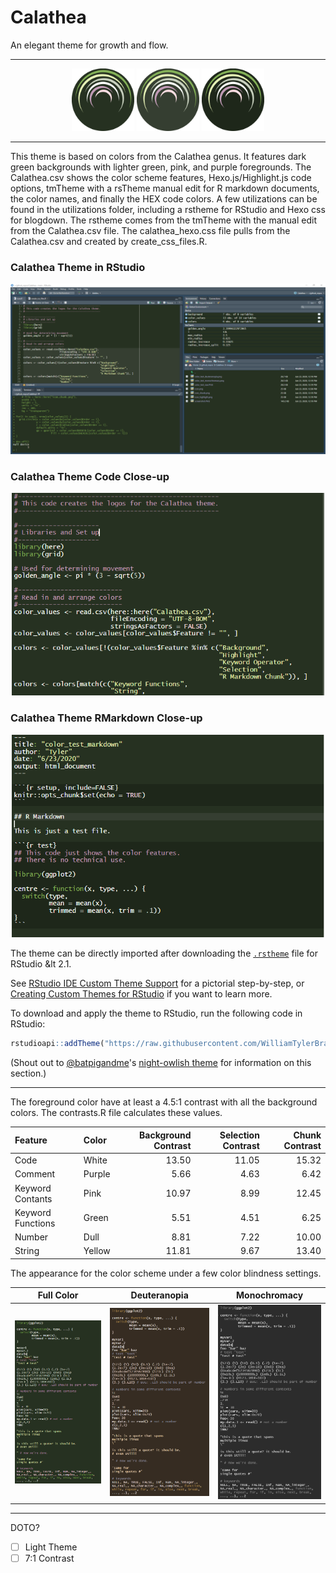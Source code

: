 # Calathea
An elegant theme for growth and flow.

---

<p align="center">
<img src="https://raw.githubusercontent.com/WilliamTylerBradley/Calathea/main/images/icon.png" width="100" height="100" title="icon"> <img src="https://raw.githubusercontent.com/WilliamTylerBradley/Calathea/main/images/icon_highlight.png" width="100" height="100" title="icon_highlight"> <img src="https://raw.githubusercontent.com/WilliamTylerBradley/Calathea/main/images/icon_chunk.png" width="100" height="100" title="icon_chunk">
</p>

---

This theme is based on colors from the Calathea genus.  It features dark green backgrounds with lighter green, pink, and purple foregrounds.  The Calathea.csv shows the color scheme features, Hexo.js/Highlight.js code options, tmTheme with a rsTheme manual edit for R markdown documents, the color names, and finally the HEX code colors.  A few utilizations can be found in the utilizations folder, including a rstheme for RStudio and Hexo css for blogdown. The rstheme comes from the tmTheme with the manual edit from the Calathea.csv file.  The calathea_hexo.css file pulls from the Calathea.csv and created by create_css_files.R.

### Calathea Theme in RStudio

<p align="center">
<img src="https://raw.githubusercontent.com/WilliamTylerBradley/Calathea/main/images/screenshot.PNG" title="screenshot">
</p>

### Calathea Theme Code Close-up

<p align="center">
<img src="https://raw.githubusercontent.com/WilliamTylerBradley/Calathea/main/images/screenshot_code.PNG" title="screenshot_code"  width="500">
</p>

### Calathea Theme RMarkdown Close-up

<p align="center">
<img src="https://raw.githubusercontent.com/WilliamTylerBradley/Calathea/main/images/screenshot_markdown.PNG" title="screenshot_rmarkdown"  width="500">
</p>

The theme can be directly imported after downloading the [`.rstheme`](https://github.com/WilliamTylerBradley/Calathea/main/utilizations/Calathea.rstheme) file for RStudio &lt 2.1.

See [RStudio IDE Custom Theme Support](https://blog.rstudio.com/2018/10/29/rstudio-ide-custom-theme-support/) for a pictorial step-by-step, or [Creating Custom Themes for RStudio](https://rstudio.github.io/rstudio-extensions/rstudio-theme-creation.html#sharing-a-theme) if you want to learn more.

To download and apply the theme to RStudio, run the following code in RStudio:
```r
rstudioapi::addTheme("https://raw.githubusercontent.com/WilliamTylerBradley/Calathea/main/utilizations/Calathea.rstheme", apply = TRUE)
```
(Shout out to [@batpigandme](https://github.com/batpigandme)'s [night-owlish theme](https://github.com/batpigandme/night-owlish) for information on this section.)
 

---

The foreground color have at least a 4.5:1 contrast with all the background colors.  The contrasts.R file calculates these values.

| Feature           | Color  | Background Contrast | Selection Contrast | Chunk Contrast |
| :---              | :---   |                ---: |               ---: |           ---: |
| Code	            | White	 |               13.50 |              11.05 |          15.32 |
| Comment	          | Purple |	              5.66 |               4.63 |           6.42 |
| Keyword Contants	| Pink	 |               10.97 |               8.99 |          12.45 |
| Keyword Functions	| Green	 |                5.51 |               4.51 |           6.25 |
| Number	          | Dull	 |                8.81 |               7.22 |          10.00 |
| String	          | Yellow |	             11.81 |               9.67 |          13.40 |

The appearance for the color scheme under a few color blindness settings.

| Full Color | Deuteranopia | Monochromacy |
| :---:| :---: | :---: |
| <img src="https://raw.githubusercontent.com/WilliamTylerBradley/Calathea/main/images/color_test_raw.PNG" width="200" title="color_test_raw"> | <img src="https://raw.githubusercontent.com/WilliamTylerBradley/Calathea/main/images/color_test_deuteranopia.png" width="200" title="color_test_deuteranopia"> | <img src="https://raw.githubusercontent.com/WilliamTylerBradley/Calathea/main/images/color_test_monochromacy.png" width="200" title="color_test_monochromacy"> |

---

DOTO?
- [ ] Light Theme
- [ ] 7:1 Contrast
